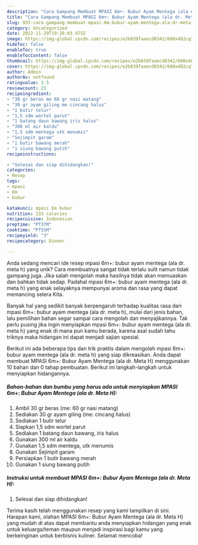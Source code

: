 ```yaml
---
description: "Cara Gampang Membuat MPASI 6m+: Bubur Ayam Mentega (ala dr. Meta H) yang Lezat"
title: "Cara Gampang Membuat MPASI 6m+: Bubur Ayam Mentega (ala dr. Meta H) yang Lezat"
slug: 935-cara-gampang-membuat-mpasi-6m-bubur-ayam-mentega-ala-dr-meta-h-yang-lezat
category: Uncategorized
date: 2022-11-29T19:26:03.975Z
image: https://img-global.cpcdn.com/recipes/e2b039faaecd8342/680x482cq70/mpasi-6m-bubur-ayam-mentega-ala-dr-meta-h-foto-resep-utama.jpg
hideToc: false
enableToc: true
enableTocContent: false
thumbnail: https://img-global.cpcdn.com/recipes/e2b039faaecd8342/680x482cq70/mpasi-6m-bubur-ayam-mentega-ala-dr-meta-h-foto-resep-utama.jpg
cover: https://img-global.cpcdn.com/recipes/e2b039faaecd8342/680x482cq70/mpasi-6m-bubur-ayam-mentega-ala-dr-meta-h-foto-resep-utama.jpg
author: Admin
authorAv: notfound
ratingvalue: 3.5
reviewcount: 23
recipeingredient:
- "30 gr beras me 60 gr nasi matang"
- "30 gr ayam giling me cincang halus"
- "1 butir telur"
- "1,5 sdm wortel parut"
- "1 batang daun bawang iris halus"
- "300 ml air kaldu"
- "1,5 sdm mentega utk menumis"
- "Sejimpit garam"
- "1 butir bawang merah"
- "1 siung bawang putih"
recipeinstructions:

- "Selesai dan siap dihidangkan!"
categories:
- Resep
tags:
- mpasi
- 6m
- bubur

katakunci: mpasi 6m bubur 
nutrition: 233 calories
recipecuisine: Indonesian
preptime: "PT37M"
cooktime: "PT55M"
recipeyield: "3"
recipecategory: Dinner

---
```





Anda sedang mencari ide resep mpasi 6m+: bubur ayam mentega (ala dr. meta h) yang unik? Cara membuatnya sangat tidak terlalu sulit namun tidak gampang juga. Jika salah mengolah maka hasilnya tidak akan memuaskan dan bahkan tidak sedap. Padahal mpasi 6m+: bubur ayam mentega (ala dr. meta h) yang enak selayaknya mempunyai aroma dan rasa yang dapat memancing selera Kita.







Banyak hal yang sedikit banyak berpengaruh terhadap kualitas rasa dari mpasi 6m+: bubur ayam mentega (ala dr. meta h), mulai dari jenis bahan, lalu pemilihan bahan segar sampai cara mengolah dan menyajikannya. Tak perlu pusing jika ingin menyiapkan mpasi 6m+: bubur ayam mentega (ala dr. meta h) yang enak di mana pun kamu berada, karena asal sudah tahu triknya maka hidangan ini dapat menjadi sajian spesial.






Berikut ini ada beberapa tips dan trik praktis dalam mengolah mpasi 6m+: bubur ayam mentega (ala dr. meta h) yang siap dikreasikan. Anda dapat membuat MPASI 6m+: Bubur Ayam Mentega (ala dr. Meta H) menggunakan 10 bahan dan 0 tahap pembuatan. Berikut ini langkah-langkah untuk menyiapkan hidangannya.

<!--inarticleads1-->

##### Bahan-bahan dan bumbu yang harus ada untuk menyiapkan MPASI 6m+: Bubur Ayam Mentega (ala dr. Meta H):

1. Ambil 30 gr beras (me: 60 gr nasi matang)
1. Sediakan 30 gr ayam giling (me: cincang halus)
1. Sediakan 1 butir telur
1. Siapkan 1,5 sdm wortel parut
1. Sediakan 1 batang daun bawang, iris halus
1. Gunakan 300 ml air kaldu
1. Gunakan 1,5 sdm mentega, utk menumis
1. Gunakan Sejimpit garam
1. Persiapkan 1 butir bawang merah
1. Gunakan 1 siung bawang putih




<!--inarticleads2-->

##### Instruksi untuk membuat MPASI 6m+: Bubur Ayam Mentega (ala dr. Meta H):


1. Selesai dan siap dihidangkan!



Terima kasih telah menggunakan resep yang kami tampilkan di sini. Harapan kami, olahan MPASI 6m+: Bubur Ayam Mentega (ala dr. Meta H) yang mudah di atas dapat membantu anda menyiapkan hidangan yang enak untuk keluarga/teman maupun menjadi inspirasi bagi kamu yang berkeinginan untuk berbisnis kuliner. Selamat mencoba!
